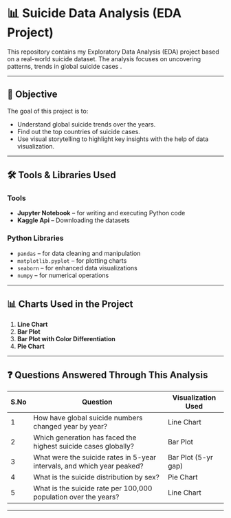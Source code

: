 # 📊 Suicide Data Analysis (EDA Project)

This repository contains my Exploratory Data Analysis (EDA) project based on a real-world suicide dataset. The analysis focuses on uncovering patterns, trends in global suicide cases .

---

## 🧠 Objective

The goal of this project is to:
- Understand global suicide trends over the years.
- Find out the top countries of suicide cases.
- Use visual storytelling to highlight key insights with the help of data visualization.

---

## 🛠️ Tools & Libraries Used

### Tools
- **Jupyter Notebook** – for writing and executing Python code
- **Kaggle Api** – Downloading the datasets

### Python Libraries
- `pandas` – for data cleaning and manipulation
- `matplotlib.pyplot` – for plotting charts
- `seaborn` – for enhanced data visualizations
- `numpy` – for numerical operations

---

## 📊 Charts Used in the Project

1. **Line Chart** 
2. **Bar Plot** 
3. **Bar Plot with Color Differentiation** 
4. **Pie Chart** 
---

## ❓ Questions Answered Through This Analysis

| S.No | Question                                                                 | Visualization Used |
|------|--------------------------------------------------------------------------|---------------------|
| 1    | How have global suicide numbers changed year by year?                   | Line Chart          |
| 2    | Which generation has faced the highest suicide cases globally?          | Bar Plot            |
| 3    | What were the suicide rates in 5-year intervals, and which year peaked? | Bar Plot (5-yr gap) |
| 4    | What is the suicide distribution by sex?                                | Pie Chart           |
| 5    | What is the suicide rate per 100,000 population over the years?         | Line Chart          |

---

